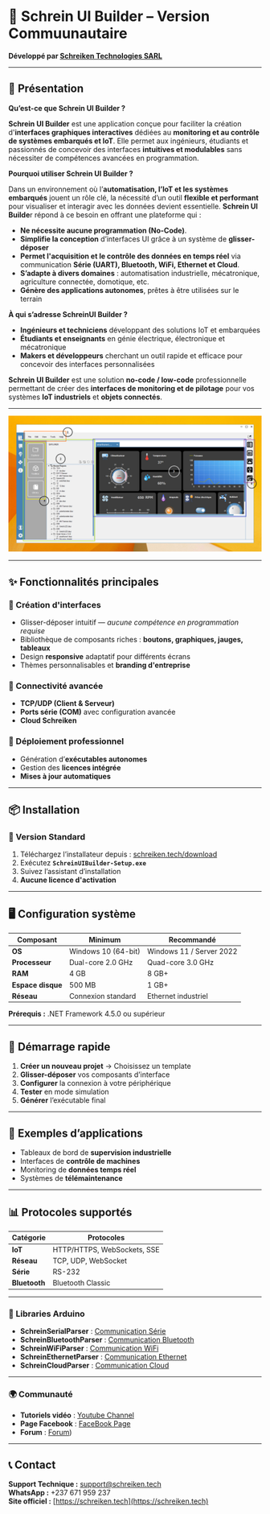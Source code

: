 # 🧱 Schrein UI Builder – Version Commuunautaire

**Développé par [Schreiken Technologies SARL](https://schreiken.tech)**

---

## 🎯 Présentation

**Qu’est-ce que Schrein UI Builder ?**

**Schrein UI Builder** est une application conçue pour faciliter la création d'**interfaces graphiques interactives** dédiées au **monitoring et au contrôle de systèmes embarqués et IoT**. Elle permet aux ingénieurs, étudiants et passionnés de concevoir des interfaces **intuitives et modulables** sans nécessiter de compétences avancées en programmation.

**Pourquoi utiliser Schrein UI Builder ?**

Dans un environnement où l’**automatisation, l’IoT et les systèmes embarqués** jouent un rôle clé, la nécessité d’un outil **flexible et performant** pour visualiser et interagir avec les données devient essentielle. **Schrein UI Builde**r répond à ce besoin en offrant une plateforme qui :

- **Ne nécessite aucune programmation (No-Code)**.
- **Simplifie la conception** d’interfaces UI grâce à un système de **glisser-déposer**
- **Permet l'acquisition et le contrôle des données en temps réel** via communication **Série (UART), Bluetooth, WiFi, Ethernet et Cloud**.
- **S’adapte à divers domaines** : automatisation industrielle, mécatronique, agriculture connectée, domotique, etc.
- **Génère des applications autonomes**, prêtes à être utilisées sur le terrain
 
**À qui s’adresse SchreinUI Builder ?**

- **Ingénieurs et techniciens** développant des solutions IoT et embarquées
- **Étudiants et enseignants** en génie électrique, électronique et mécatronique
- **Makers et développeurs** cherchant un outil rapide et efficace pour concevoir des interfaces personnalisées

**Schrein UI Builder** est une solution **no-code / low-code** professionnelle permettant de créer des **interfaces de monitoring et de pilotage** pour vos systèmes **IoT industriels** et **objets connectés**.

---
![Schéma BLE](images/Part.png)

---
## ✨ Fonctionnalités principales

### 🎨 Création d'interfaces
- Glisser-déposer intuitif — *aucune compétence en programmation requise*  
- Bibliothèque de composants riches : **boutons, graphiques, jauges, tableaux**
- Design **responsive** adaptatif pour différents écrans
- Thèmes personnalisables et **branding d'entreprise**

### 🔌 Connectivité avancée
- **TCP/UDP (Client & Serveur)**
- **Ports série (COM)** avec configuration avancée
- **Cloud Schreiken**

### 🚀 Déploiement professionnel
- Génération d’**exécutables autonomes**
- Gestion des **licences intégrée**
- **Mises à jour automatiques**

---

## 📦 Installation

### 🧩 Version Standard
1. Téléchargez l’installateur depuis : [schreiken.tech/download](https://schreiken.tech/download)
2. Exécutez **`SchreinUIBuilder-Setup.exe`**
3. Suivez l’assistant d’installation
4. **Aucune licence d'activation**

---

## 🖥️ Configuration système

| **Composant** | **Minimum** | **Recommandé** |
|----------------|-------------|----------------|
| **OS** | Windows 10 (64-bit) | Windows 11 / Server 2022 |
| **Processeur** | Dual-core 2.0 GHz | Quad-core 3.0 GHz |
| **RAM** | 4 GB | 8 GB+ |
| **Espace disque** | 500 MB | 1 GB+ |
| **Réseau** | Connexion standard | Ethernet industriel |

**Prérequis :** .NET Framework 4.5.0 ou supérieur

---

## 🔧 Démarrage rapide

1. **Créer un nouveau projet** → Choisissez un template  
2. **Glisser-déposer** vos composants d’interface  
3. **Configurer** la connexion à votre périphérique  
4. **Tester** en mode simulation  
5. **Générer** l’exécutable final

---

## 🧰 Exemples d’applications

- Tableaux de bord de **supervision industrielle**  
- Interfaces de **contrôle de machines**  
- Monitoring de **données temps réel**  
- Systèmes de **télémaintenance**

---

## 📊 Protocoles supportés

| **Catégorie** | **Protocoles** |
|----------------|----------------|
| **IoT** | HTTP/HTTPS, WebSockets, SSE |
| **Réseau** | TCP, UDP, WebSocket |
| **Série** | RS-232 |
|**Bluetooth**| Bluetooth Classic|

---

### 📘 Libraries Arduino

- **SchreinSerialParser** : [Communication Série](https://schreiken.tech/schreinserialpaser/)
- **SchreinBluetoothParser** : [Communication Bluetooth](https://schreiken.tech/schreinbluetoothparser/)
- **SchreinWiFiParser** : [Communication WiFi](https://schreiken.tech/schreinwifiparser//)
- **SchreinEthernetParser** : [Communication Ethernet](https://schreiken.tech/schreinethernetparser/)
- **SchreinCloudParser** : [Communication Cloud](https://schreiken.tech/schreincloudparser/)

---

### 🌍 Communauté

- **Tutoriels vidéo** : [Youtube Channel](https://www.youtube.com/@SchreinUIBuilder/)
- **Page Facebook** : [FaceBook Page](https://web.facebook.com/SchreinUIBuilder/)
- **Forum** : [Forum](https://schreiken.tech/forum/))

---

## 📞 Contact

**Support Technique :** support@schreiken.tech  
**WhatsApp :** +237 671 959 237  
**Site officiel :** [https://schreiken.tech](https://schreiken.tech)
  
